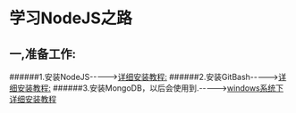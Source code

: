 学习NodeJS之路
=========
一,准备工作:
---------
######1.安装NodeJS----->[详细安装教程:](http://www.runoob.com/nodejs/nodejs-install-setup.html)
######2.安装GitBash----->[详细安装教程:](http://jingyan.baidu.com/article/90895e0fb3495f64ed6b0b50.html)
######3.安装MongoDB，以后会使用到.----->[windows系统下详细安装教程](http://www.runoob.com/mongodb/mongodb-window-install.html)

